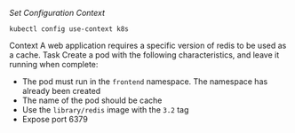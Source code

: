 
*_Set Configuration Context_*

`kubectl config use-context k8s`

Context
A web application requires a specific version of redis to be used as a cache.
Task
Create a pod with the following characteristics, and leave it running when complete:
- The pod must run in the `frontend` namespace.
The namespace has already been created
- The name of the pod should be cache
- Use the `library/redis` image with the `3.2` tag
- Expose port 6379
